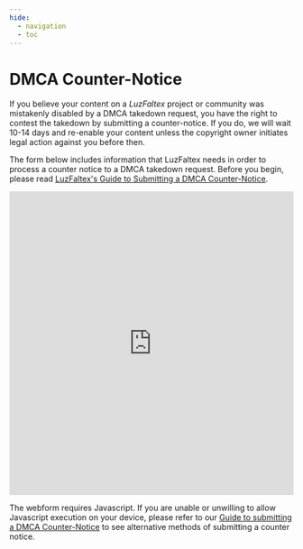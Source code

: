 ```yaml
---
hide:
  - navigation
  - toc
---
```


# DMCA Counter-Notice
If you believe your content on a *LuzFaltex* project or community was mistakenly disabled by a DMCA takedown request, you have the right to contest the takedown by submitting a counter-notice. If you do, we will wait 10-14 days and re-enable your content unless the copyright owner initiates legal action against you before then.

The form below includes information that LuzFaltex needs in order to process a counter notice to a DMCA takedown request. Before you begin, please read [LuzFaltex's Guide to Submitting a DMCA Counter-Notice](../../docs/dmca/counter-notice.md).

<!--<div class="frame"></div>-->

<iframe
      id="JotFormIFrame-251244533562150"
      title="DMCA Counter-Notice"
      onload="loader()"
      allowtransparency="true"
      allow="fullscreen"
      src="https://form.jotform.com/251244533562150"
      frameborder="0"
      style="min-width:100%;max-width:100%;height:539px;border:none;"
      scrolling="no"
>
</iframe>
<script src='https://cdn.jotfor.ms/s/umd/latest/for-form-embed-handler.js'></script>
<script>window.jotformEmbedHandler("iframe[id='JotFormIFrame-251244533562150']", "https://form.jotform.com/")</script>

<noscript>The webform requires Javascript. If you are unable or unwilling to allow Javascript execution on your device, please refer to our <a href="docs/dmca/counter-notice">Guide to submitting a DMCA Counter-Notice</a> to see alternative methods of submitting a counter notice.</noscript>